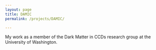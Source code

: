 ```yaml
---
layout: page
title: DAMIC
permalink: /projects/DAMIC/

---
```


My work as a member of the Dark Matter in CCDs research group at the University of Washington.

